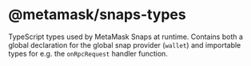 # @metamask/snaps-types

TypeScript types used by MetaMask Snaps at runtime. Contains both a global declaration for the global snap provider (`wallet`) and importable types for e.g. the `onRpcRequest` handler function.
